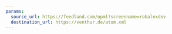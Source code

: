 ```yaml
---
params:
  source_url: https://feedland.com/opml?screenname=robalexdev
  destination_url: https://venthur.de/atom.xml
---
```

